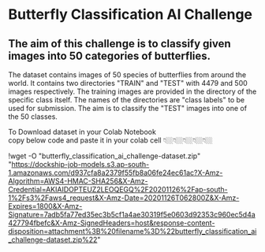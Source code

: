 # Butterfly Classification AI Challenge
## The aim of this challenge is to classify given images into 50 categories of butterflies.

The dataset contains images of 50 species of butterflies from around the world. It contains two directories "TRAIN" and "TEST" with 4479 and 500 images respectively. The training images are provided in the directory of the specific class itself. The names of the directories are "class labels" to be used for submission. The aim is to classify the "TEST" images into one of the 50 classes.


To Download dataset in your Colab Notebook             
copy below code and paste it in your colab cell 👇🏼👇🏼👇🏼👇🏼👇🏼   

!wget -O "butterfly_classification_ai_challenge-dataset.zip" "https://dockship-job-models.s3.ap-south-1.amazonaws.com/d937cfa8a2379f55fb8a06fe24ec61ac?X-Amz-Algorithm=AWS4-HMAC-SHA256&X-Amz-Credential=AKIAIDOPTEUZ2LEOQEGQ%2F20201126%2Fap-south-1%2Fs3%2Faws4_request&X-Amz-Date=20201126T062800Z&X-Amz-Expires=1800&X-Amz-Signature=7adb5fa77ed35ec3b5cf1a4ae30319f5e0603d92353c960ec5d4a427794fbefc&X-Amz-SignedHeaders=host&response-content-disposition=attachment%3B%20filename%3D%22butterfly_classification_ai_challenge-dataset.zip%22"
